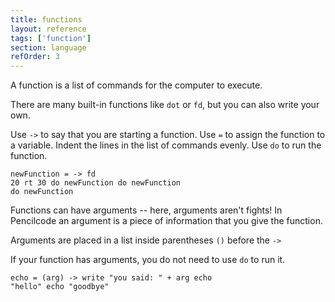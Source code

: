 ```yaml
---
title: functions
layout: reference
tags: ['function']
section: language
refOrder: 3
---
```


A function is a list of commands for the computer to execute.

There are many built-in functions like <code>dot</code> or <code>fd</code>,
but you can also write your own.

Use <code>-&gt;</code> to say that you are starting a function.
Use <code>=</code> to assign the function to a variable.
Indent the lines in the list of commands evenly.
Use <code>do</code> to run the function.

<code class="jumbo" data-before="pen violet">newFunction = ->
  fd 20
  rt 30
do newFunction
do newFunction
<span data-dfn="do it 3 times">do</span> newFunction</code>

Functions can have arguments -- here, arguments aren't fights! In Pencilcode
an argument is a piece of information that you give the function.

Arguments are placed in a list inside parentheses <code>()</code> before the <code>-></code>

If your function has arguments, you do not need to use <code>do</code> to run it.

<code class="jumbo">echo = (arg) ->
  write "you said: " + arg
echo "hello"
echo "goodbye"
</code>



